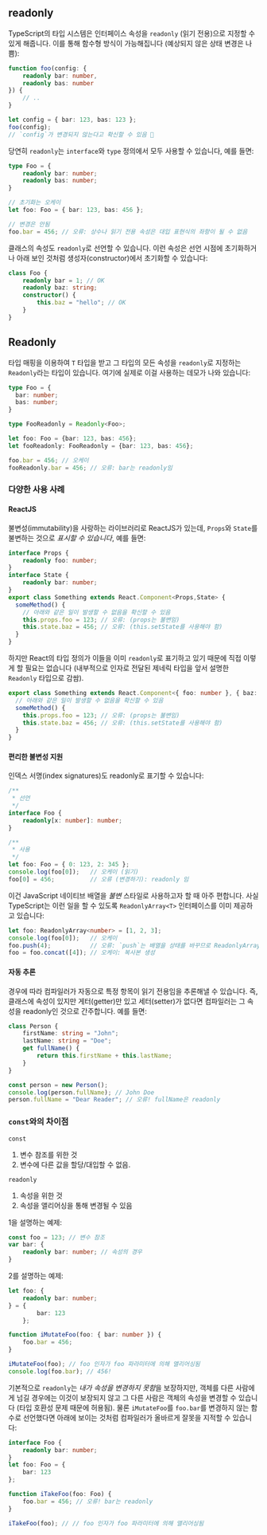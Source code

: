## readonly
TypeScript의 타입 시스템은 인터페이스 속성을 `readonly` (읽기 전용)으로 지정할 수 있게 해줍니다. 이를 통해 함수형 방식이 가능해집니다 (예상되지 않은 상태 변경은 나쁨):

```ts
function foo(config: {
    readonly bar: number,
    readonly bas: number
}) {
    // ..
}

let config = { bar: 123, bas: 123 };
foo(config);
// `config`가 변경되지 않는다고 확신할 수 있음 🌹
```

당연히 `readonly`는 `interface`와 `type` 정의에서 모두 사용할 수 있습니다, 예를 들면:

```ts
type Foo = {
    readonly bar: number;
    readonly bas: number;
}

// 초기화는 오케이
let foo: Foo = { bar: 123, bas: 456 };

// 변경은 안됨
foo.bar = 456; // 오류: 상수나 읽기 전용 속성은 대입 표현식의 좌항이 될 수 없음
```

클래스의 속성도 `readonly`로 선언할 수 있습니다. 이런 속성은 선언 시점에 초기화하거나 아래 보인 것처럼 생성자(constructor)에서 초기화할 수 있습니다:

```ts
class Foo {
    readonly bar = 1; // OK
    readonly baz: string;
    constructor() {
        this.baz = "hello"; // OK
    }
}
```

## Readonly
타입 매핑을 이용하여 `T` 타입을 받고 그 타입의 모든 속성을 `readonly`로 지정하는 `Readonly`라는 타입이 있습니다. 여기에 실제로 이걸 사용하는 데모가 나와 있습니다: 

```ts
type Foo = {
  bar: number;
  bas: number;
}

type FooReadonly = Readonly<Foo>; 

let foo: Foo = {bar: 123, bas: 456};
let fooReadonly: FooReadonly = {bar: 123, bas: 456};

foo.bar = 456; // 오케이
fooReadonly.bar = 456; // 오류: bar는 readonly임
```

### 다양한 사용 사례

#### ReactJS
불변성(immutability)을 사랑하는 라이브러리로 ReactJS가 있는데, `Props`와 `State`를 불변하는 것으로 *표시할 수 있습니다*, 예를 들면:

```ts
interface Props {
    readonly foo: number;
}
interface State {
    readonly bar: number;
}
export class Something extends React.Component<Props,State> {
  someMethod() {
    // 아래와 같은 일이 발생할 수 없음을 확신할 수 있음
    this.props.foo = 123; // 오류: (props는 불변임)
    this.state.baz = 456; // 오류: (this.setState를 사용해야 함)  
  }
}
```

하지만 React의 타입 정의가 이들을 이미 `readonly`로 표기하고 있기 때문에 직접 이렇게 할 필요는 없습니다 (내부적으로 인자로 전달된 제네릭 타입을 앞서 설명한 `Readonly` 타입으로 감쌈).

```ts
export class Something extends React.Component<{ foo: number }, { baz: number }> {
  // 아래와 같은 일이 발생할 수 없음을 확신할 수 있음
  someMethod() {
    this.props.foo = 123; // 오류: (props는 불변임)
    this.state.baz = 456; // 오류: (this.setState를 사용해야 함)  
  }
}
```

#### 편리한 불변성 지원

인덱스 서명(index signatures)도 readonly로 표기할 수 있습니다:

```ts
/**
 * 선언
 */
interface Foo {
    readonly[x: number]: number;
}

/**
 * 사용
 */
let foo: Foo = { 0: 123, 2: 345 };
console.log(foo[0]);   // 오케이 (읽기)
foo[0] = 456;          // 오류 (변경하기): readonly 임
```

이건 JavaScript 네이티브 배열을 *불변* 스타일로 사용하고자 할 때 아주 편합니다. 사실 TypeScript는 이런 일을 할 수 있도록 `ReadonlyArray<T>` 인터페이스를 이미 제공하고 있습니다:

```ts
let foo: ReadonlyArray<number> = [1, 2, 3];
console.log(foo[0]);   // 오케이
foo.push(4);           // 오류: `push`는 배열을 상태를 바꾸므로 ReadonlyArray에 존재하지 않음
foo = foo.concat([4]); // 오케이: 복사본 생성
```

#### 자동 추론
경우에 따라 컴파일러가 자동으로 특정 항목이 읽기 전용임을 추론해낼 수 있습니다. 즉, 클래스에 속성이 있지만 게터(getter)만 있고 세터(setter)가 없다면 컴파일러는 그 속성을 readonly인 것으로 간주합니다. 예를 들면:

```ts
class Person {
    firstName: string = "John";
    lastName: string = "Doe";
    get fullName() {
        return this.firstName + this.lastName;
    }
}

const person = new Person();
console.log(person.fullName); // John Doe
person.fullName = "Dear Reader"; // 오류! fullName은 readonly
```

### `const`와의 차이점
`const`

1. 변수 참조를 위한 것
1. 변수에 다른 값을 할당/대입할 수 없음.

`readonly`

1. 속성을 위한 것
1. 속성을 앨리어싱을 통해 변경될 수 있음

1을 설명하는 예제:

```ts
const foo = 123; // 변수 참조
var bar: {
    readonly bar: number; // 속성의 경우
}
```

2를 설명하는 예제:

```ts
let foo: {
    readonly bar: number;
} = {
        bar: 123
    };

function iMutateFoo(foo: { bar: number }) {
    foo.bar = 456;
}

iMutateFoo(foo); // foo 인자가 foo 파라미터에 의해 앨리어싱됨
console.log(foo.bar); // 456!
```

기본적으로 `readonly`는 *내가 속성을 변경하지 못함*을 보장하지만, 객체를 다른 사람에게 넘길 경우에는 이것이 보장되지 않고 그 다른 사람은 객체의 속성을 변경할 수 있습니다 (타입 호환성 문제 때문에 허용됨). 물론 `iMutateFoo`를 `foo.bar`를 변경하지 않는 함수로 선언했다면 아래에 보이는 것처럼 컴파일러가 올바르게 잘못을 지적할 수 있습니다:

```ts
interface Foo {
    readonly bar: number;
}
let foo: Foo = {
    bar: 123
};

function iTakeFoo(foo: Foo) {
    foo.bar = 456; // 오류! bar는 readonly
}

iTakeFoo(foo); // // foo 인자가 foo 파라미터에 의해 앨리어싱됨
```

[](https://github.com/Microsoft/TypeScript/pull/6532)
